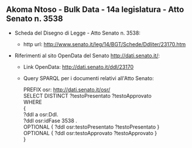 ## Akoma Ntoso - Bulk Data - 14a legislatura - Atto Senato n. 3538 ##

* Scheda del Disegno di Legge - Atto Senato n. 3538:
	* http url: http://www.senato.it/leg/14/BGT/Schede/Ddliter/23170.htm

* Riferimenti al sito OpenData del Senato http://dati.senato.it/:
	* Link OpenData: http://dati.senato.it/ddl/23170
	* Query SPARQL per i documenti relativi all'Atto Senato:

        PREFIX osr: <http://dati.senato.it/osr/>  
		SELECT DISTINCT ?testoPresentato ?testoApprovato  
		WHERE  
		{  
		    ?ddl a osr:Ddl.  
		    ?ddl osr:idFase 3538 .  
		    OPTIONAL { ?ddl osr:testoPresentato ?testoPresentato }  
		    OPTIONAL { ?ddl osr:testoApprovato ?testoApprovato }  
		}
		